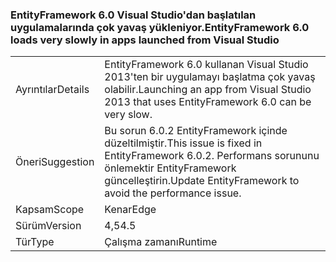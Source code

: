 ### <a name="entityframework-60-loads-very-slowly-in-apps-launched-from-visual-studio"></a><span data-ttu-id="d96eb-101">EntityFramework 6.0 Visual Studio'dan başlatılan uygulamalarında çok yavaş yükleniyor.</span><span class="sxs-lookup"><span data-stu-id="d96eb-101">EntityFramework 6.0 loads very slowly in apps launched from Visual Studio</span></span>

|   |   |
|---|---|
|<span data-ttu-id="d96eb-102">Ayrıntılar</span><span class="sxs-lookup"><span data-stu-id="d96eb-102">Details</span></span>|<span data-ttu-id="d96eb-103">EntityFramework 6.0 kullanan Visual Studio 2013'ten bir uygulamayı başlatma çok yavaş olabilir.</span><span class="sxs-lookup"><span data-stu-id="d96eb-103">Launching an app from Visual Studio 2013 that uses EntityFramework 6.0 can be very slow.</span></span>|
|<span data-ttu-id="d96eb-104">Öneri</span><span class="sxs-lookup"><span data-stu-id="d96eb-104">Suggestion</span></span>|<span data-ttu-id="d96eb-105">Bu sorun 6.0.2 EntityFramework içinde düzeltilmiştir.</span><span class="sxs-lookup"><span data-stu-id="d96eb-105">This issue is fixed in EntityFramework 6.0.2.</span></span> <span data-ttu-id="d96eb-106">Performans sorununu önlemektir EntityFramework güncelleştirin.</span><span class="sxs-lookup"><span data-stu-id="d96eb-106">Update EntityFramework to avoid the performance issue.</span></span>|
|<span data-ttu-id="d96eb-107">Kapsam</span><span class="sxs-lookup"><span data-stu-id="d96eb-107">Scope</span></span>|<span data-ttu-id="d96eb-108">Kenar</span><span class="sxs-lookup"><span data-stu-id="d96eb-108">Edge</span></span>|
|<span data-ttu-id="d96eb-109">Sürüm</span><span class="sxs-lookup"><span data-stu-id="d96eb-109">Version</span></span>|<span data-ttu-id="d96eb-110">4,5</span><span class="sxs-lookup"><span data-stu-id="d96eb-110">4.5</span></span>|
|<span data-ttu-id="d96eb-111">Tür</span><span class="sxs-lookup"><span data-stu-id="d96eb-111">Type</span></span>|<span data-ttu-id="d96eb-112">Çalışma zamanı</span><span class="sxs-lookup"><span data-stu-id="d96eb-112">Runtime</span></span>|

